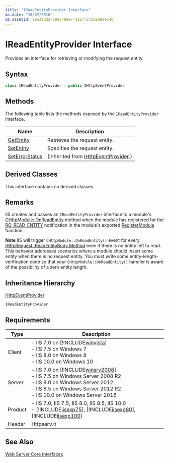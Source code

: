 ```yaml
---
title: "IReadEntityProvider Interface"
ms.date: "10/07/2016"
ms.assetid: 88a39d22-b9ac-9ee7-1127-57158a8a9c4c
---
```

# IReadEntityProvider Interface
Provides an interface for retrieving or modifying the request entity.  
  
## Syntax  
  
```cpp  
class IReadEntityProvider : public IHttpEventProvider  
```  
  
## Methods  
 The following table lists the methods exposed by the `IReadEntityProvider` interface.  
  
|Name|Description|  
|----------|-----------------|  
|[GetEntity](../../web-development-reference/native-code-api-reference/ireadentityprovider-getentity-method.md)|Retrieves the request entity.|  
|[SetEntity](../../web-development-reference/native-code-api-reference/ireadentityprovider-setentity-method.md)|Specifies the request entity.|  
|[SetErrorStatus](../../web-development-reference/native-code-api-reference/ihttpeventprovider-seterrorstatus-method.md)|(Inherited from [IHttpEventProvider](../../web-development-reference/native-code-api-reference/ihttpeventprovider-interface.md).)|  
  
## Derived Classes  
 This interface contains no derived classes.  
  
## Remarks  
 IIS creates and passes an `IReadEntityProvider` interface to a module's [CHttpModule::OnReadEntity](../../web-development-reference/native-code-api-reference/chttpmodule-onreadentity-method.md) method when the module has registered for the [RQ_READ_ENTITY](../../web-development-reference/native-code-api-reference/request-processing-constants.md) notification in the module's exported [RegisterModule](../../web-development-reference/native-code-api-reference/pfn-registermodule-function.md) function.  
  
 **Note** IIS will trigger `CHttpModule::OnReadEntity()` event for every [IHttpRequest::ReadEntityBody Method](../../web-development-reference/native-code-api-reference/ihttprequest-readentitybody-method.md) even if there is no entity left to read. This behavior addresses scenarios where a module should insert some entity when there is no request entity. You must write some entity-length-verification code so that your `CHttpModule::OnReadEntity()` handler is aware of the possibility of a zero entity length.  
  
## Inheritance Hierarchy  
 [IHttpEventProvider](../../web-development-reference/native-code-api-reference/ihttpeventprovider-interface.md)  
  
 `IReadEntityProvider`  
  
## Requirements  
  
|Type|Description|  
|----------|-----------------|  
|Client|-   IIS 7.0 on [!INCLUDE[winvista](../../wmi-provider/includes/winvista-md.md)]<br />-   IIS 7.5 on Windows 7<br />-   IIS 8.0 on Windows 8<br />-   IIS 10.0 on Windows 10|  
|Server|-   IIS 7.0 on [!INCLUDE[winsrv2008](../../wmi-provider/includes/winsrv2008-md.md)]<br />-   IIS 7.5 on Windows Server 2008 R2<br />-   IIS 8.0 on Windows Server 2012<br />-   IIS 8.5 on Windows Server 2012 R2<br />-   IIS 10.0 on Windows Server 2016|  
|Product|-   IIS 7.0, IIS 7.5, IIS 8.0, IIS 8.5, IIS 10.0<br />-   [!INCLUDE[iisexp75](../../web-development-reference/native-code-api-reference/includes/iisexp75-md.md)], [!INCLUDE[iisexp80](../../web-development-reference/native-code-api-reference/includes/iisexp80-md.md)], [!INCLUDE[iisexp100](../../web-development-reference/native-code-api-reference/includes/iisexp100-md.md)]|  
|Header|Httpserv.h|  
  
## See Also  
 [Web Server Core Interfaces](../../web-development-reference/native-code-api-reference/web-server-core-interfaces.md)
